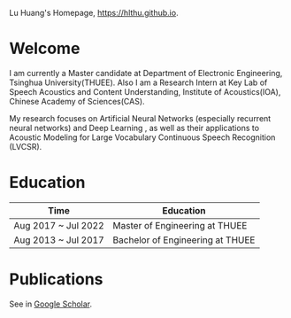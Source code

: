 Lu Huang's Homepage, https://hlthu.github.io.

# Welcome

I am currently a Master candidate at Department of Electronic Engineering, Tsinghua University(THUEE). Also I am a Research Intern at Key Lab of Speech Acoustics and Content Understanding, Institute of Acoustics(IOA), Chinese Academy of Sciences(CAS).

My research focuses on Artificial Neural Networks (especially recurrent neural networks) and Deep Learning , as well as their applications to Acoustic Modeling for Large Vocabulary Continuous Speech Recognition (LVCSR).

# Education

|Time|Education|
|----|----|
|Aug 2017 ~ Jul 2022 | Master of Engineering at THUEE|
|Aug 2013 ~ Jul 2017 | Bachelor of Engineering at THUEE|

# Publications

See in [Google Scholar](https://scholar.google.com/citations?user=OjYWJ3sAAAAJ&hl=en).
